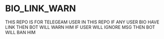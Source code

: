 # BIO_LINK_WARN
THIS REPO IS FOR TELEGEAM USER IN THIS REPO IF ANY USER BIO HAVE LINK THEN BOT WILL WARN HIM IF USER WILL IGNORE MSG THEN BOT WILL BAN HIM
